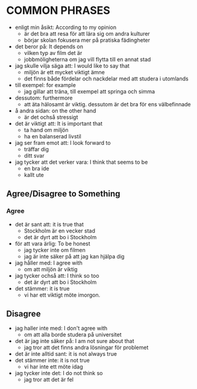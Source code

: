 # COMMON PHRASES
- enligt min åsikt: According to my opinion
	- är det bra att resa för att lära sig om andra kulturer
  - börjar skolan fokusera mer på pratiska fädingheter
- det beror på: It depends on
	- vilken typ av film det är
	- jobbmöligheterna om jag vill flytta till en annat stad
- jag skulle vilja säga att: I would like to say that
	- miljön är ett mycket viktigt ämne
	- det finns både fördelar och nackdelar med att studera i utomlands
- till exempel: for example
  - jag gillar att träna, till exempel att springa och simma
- dessutom: furthermore
  - att äta hälosamt är viktig. dessutom är det bra för ens välbefinnade
- å andra sidan: on the other hand
  - är det ochså stressigt
- det är viktigt att: It is important that
	- ta hand om miljön
	- ha en balanserad livstil
- jag ser fram emot att: I look forward to
	- träffar dig
	- ditt svar
- jag tycker att det verker vara: I think that seems to be
	- en bra ide
	- kallt ute

## Agree/Disagree to Something
### Agree
- det är sant att: it is true that
	- Stockholm är en vecker stad
  - det är dyrt att bo i Stockholm
- för att vara ärlig: To be honest
	- jag tycker inte om filmen
	- jag är inte säker på att jag kan hjälpa dig
- jag håller med: I agree with
  - om att miljön är viktig
- jag tycker ochså att: I think so too
  - det är dyrt att bo i Stockholm
- det stämmer: it is true
  - vi har ett viktigt möte imorgon.
## Disagree
- jag haller inte med: I don't agree with
  - om att alla borde studera på universitet
- det är jag inte säker på: I am not sure about that
  - jag tror att det finns andra lösningar för problemet
- det är inte alltid sant: it is not always true
- det stämmer inte: it is not true
  - vi har inte ett möte idag
- jag tycker inte det: I do not think so
  - jag tror att det är fel
